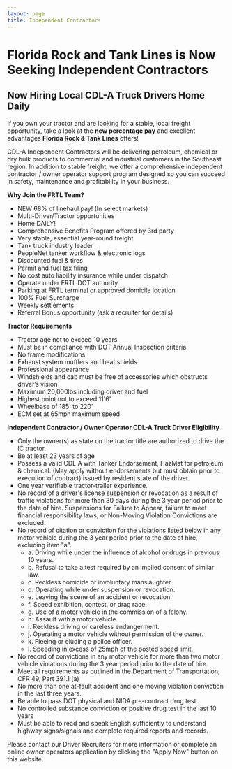 ```yaml
---
layout: page
title: Independent Contractors
---
```


# Florida Rock and Tank Lines is Now Seeking Independent Contractors

## Now Hiring Local CDL-A Truck Drivers Home Daily

If you own your tractor and are looking for a stable, local freight opportunity, take a look at the **new percentage pay** and excellent advantages **Florida Rock & Tank Lines** offers! 

CDL-A Independent Contractors will be delivering petroleum, chemical or dry bulk products to commercial and industrial customers in the Southeast region. In addition to stable freight, we offer a comprehensive independent contractor / owner operator support program designed so you can succeed in safety, maintenance and profitability in your business.

**Why Join the FRTL Team?**

* NEW 68% of linehaul pay! (In select markets)
* Multi-Driver/Tractor opportunities 
* Home DAILY! 
* Comprehensive Benefits Program offered by 3rd party 
* Very stable, essential year-round freight 
* Tank truck industry leader 
* PeopleNet tanker workflow & electronic logs 
* Discounted fuel & tires 
* Permit and fuel tax filing 
* No cost auto liability insurance while under dispatch 
* Operate under FRTL DOT authority 
* Parking at FRTL terminal or approved domicile location 
* 100% Fuel Surcharge 
* Weekly settlements
* Referral Bonus opportunity (ask a recruiter for details)


**Tractor Requirements**

* Tractor age not to exceed 10 years
* Must be in compliance with DOT Annual Inspection criteria
* No frame modifications
* Exhaust system mufflers and heat shields
* Professional appearance
* Windshields and cab must be free of accessories which obstructs driver&rsquo;s vision
* Maximum 20,000lbs including driver and fuel
* Highest point not to exceed 11'6"
* Wheelbase of 185' to 220'
* ECM set at 65mph maximum speed

**Independent Contractor / Owner Operator CDL-A Truck Driver Eligibility**

* Only the owner(s) as state on the tractor title are authorized to drive the IC tractor.
* Be at least 23 years of age
* Possess a valid CDL A with Tanker Endorsement, HazMat for petroleum & chemical. (May apply without endorsements but must obtain prior to execution of contract) issued by resident state of the driver.
* One year verifiable tractor-trailer experience.
* No record of a driver's license suspension or revocation as a result of traffic violations for more than 30 days during the 3 year period prior to the date of hire.  Suspensions for Failure to Appear, failure to meet financial responsibility laws, or Non-Moving Violation Convictions are excluded.
* No record of citation or conviction for the violations listed below in any motor vehicle during the 3 year period prior to the date of hire, excluding item "a".
	* a. Driving while under the influence of alcohol or drugs in previous 10 years.
	* b. Refusal to take a test required by an implied consent of similar law.
	* c. Reckless homicide or involuntary manslaughter.
	* d. Operating while under suspension or revocation.
	* e. Leaving the scene of an accident or revocation.
	* f. Speed exhibition, contest, or drag race. 
	* g. Use of a motor vehicle in the commission of a felony.
	* h. Assault with a motor vehicle.
	* i. Reckless driving or careless endangerment.
	* j. Operating a motor vehicle without permission of the owner.
	* k. Fleeing or eluding a police officer.
	* l. Speeding in excess of 25mph of the posted speed limit.
* No record of convictions in any motor vehicle for more than two motor vehicle violations during the 3 year period prior to the date of hire. 
* Meet all requirements as outlined in the Department of Transportation, CFR 49, Part 391.1 (a)
* No more than one at-fault accident and one moving violation conviction in the last three years.
* Be able to pass DOT physical and NIDA pre-contract drug test
* No controlled substance conviction or positive drug test in the last 10 years
* Must be able to read and speak English sufficiently to understand highway signs/signals and complete required reports and records.

Please contact our Driver Recruiters for more information or complete an online owner operators application by clicking the "Apply Now" button on this website.
